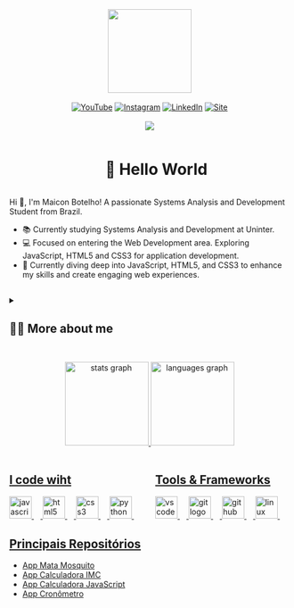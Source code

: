 <div align="center">
  <img height="150" src="https://camo.githubusercontent.com/62da68eb62b1e5f175f7d1f0191dd89a653d7908feb22d37d4a0ab07365d6791/68747470733a2f2f6d656469612e67697068792e636f6d2f6d656469612f4d3967624264396e6244724f5475314d71782f67697068792e676966"  />
</div><br>

<!-- Links com Ícones -->
<!-- Links centralizados com Ícones -->
<div align="center">
  <a href="https://www.youtube.com/c/MaiconBotelho"><img src="https://img.shields.io/badge/YouTube-FF0000?style=for-the-badge&logo=youtube&logoColor=white" alt="YouTube"></a>
  <a href="https://www.instagram.com/maicon_sbotelho"><img src="https://img.shields.io/badge/Instagram-E4405F?style=for-the-badge&logo=instagram&logoColor=white" alt="Instagram"></a>
  <a href="https://www.linkedin.com/in/maiconbotelho/"><img src="https://img.shields.io/badge/LinkedIn-0077B5?style=for-the-badge&logo=linkedin&logoColor=white" alt="LinkedIn"></a>
  <a href="https://www.maiconbotelho.com.br"><img src="https://img.shields.io/badge/site-20BEFF?style=for-the-badge&logo=world&logoColor=white" alt="Site"></a>
</div><br>

<!--Numero de visitantes-->
<div align="center">
  <img src="https://visitor-badge.laobi.icu/badge?page_id=maiconsbotelho.maiconsbotelho&"  />
</div>

<!-- Saudação -->
<div id="user-content-toc">
    <ul align="center">
      <summary><h1 style="display: inline-block">👋 Hello World</h1></summary>
    </ul>
</div>

<!-- Apresentação -->
<p>
  Hi 👋, I'm Maicon Botelho! A passionate Systems Analysis and Development Student from Brazil.

  - 📚 Currently studying Systems Analysis and Development at Uninter.
  - 💻 Focused on entering the Web Development area. Exploring JavaScript, HTML5 and CSS3 for application development.
  - 🚀 Currently diving deep into JavaScript, HTML5, and CSS3 to enhance my skills and create engaging web experiences.
</p>

##

<!-- Dropdown -->
<details>
  <summary><h2>👨‍💻 More about me</h2></summary><br>

  - 💬 My knowledge is based on my academic journey, Udemy courses, and online video classes on YouTube. Currently learning and applying essential technologies including JavaScript, HTML5, CSS3 and Python.
    
  - ⚡ With a solid background in functional physical training, I developed valuable skills such as communication, leadership, teamwork, and adaptability. \o/
</details>

##

<!-- Estatísticas e Habilidades -->
<div align="center">
  <a href="https://maiconbotelho.com.br">
  <img src="https://github-readme-stats.vercel.app/api?username=maiconsbotelho&hide_title=false&hide_rank=false&show_icons=true&include_all_commits=true&count_private=true&disable_animations=false&theme=dracula&locale=en&hide_border=false" height="150" alt="stats graph"  />
  <img src="https://github-readme-stats.vercel.app/api/top-langs?username=maiconsbotelho&locale=en&hide_title=false&layout=compact&card_width=320&langs_count=5&theme=dracula&hide_border=false" height="150" alt="languages graph"  />
</div><br>

<!-- Habilidades: Linguagens de Programação -->
<div style="display: flex; justify-content: space-between;">
  <div style="flex-basis: 48%;">
    <h2>I code wiht</h2>
    <img src="https://cdn.jsdelivr.net/gh/devicons/devicon/icons/javascript/javascript-original.svg" height="40" alt="javascript logo"  />
    <img width="12" />
    <img src="https://cdn.jsdelivr.net/gh/devicons/devicon/icons/html5/html5-original.svg" height="40" alt="html5 logo"  />
    <img width="12" />
    <img src="https://cdn.jsdelivr.net/gh/devicons/devicon/icons/css3/css3-original.svg" height="40" alt="css3 logo"  />
    <img width="12" />
    <img src="https://cdn.jsdelivr.net/gh/devicons/devicon/icons/python/python-original.svg" height="40" alt="python logo"  />
    <img width="12" />
  </div>

  <!-- Habilidades: Ferramentas e Frameworks -->
  <div style="flex-basis: 48%;">
    <h2>Tools & Frameworks</h2>
    <img src="https://cdn.jsdelivr.net/gh/devicons/devicon/icons/vscode/vscode-original.svg" height="40" alt="vscode logo"  />
    <img width="12" />
    <img src="https://cdn.jsdelivr.net/gh/devicons/devicon/icons/git/git-original.svg" height="40" alt="git logo"  />
    <img width="12" />
    <img src="https://cdn.jsdelivr.net/gh/devicons/devicon/icons/github/github-original.svg" height="40" alt="github logo"  />
    <img width="12" />
    <img src="https://cdn.jsdelivr.net/gh/devicons/devicon/icons/linux/linux-original.svg" height="40" alt="linux logo"  />
    <img width="12" />
  </div>
</div>

<!-- Principais Repositórios -->
  <h2>Principais Repositórios</h2>

- [App Mata Mosquito](https://github.com/maiconsbotelho/AppMataMosquito)
- [App Calculadora IMC](https://github.com/maiconsbotelho/appCalculadoraIMC)
- [App Calculadora JavaScript](https://github.com/maiconsbotelho/AppCalculadora_javaScript)
- [App Cronômetro](https://github.com/maiconsbotelho/appCronometro)

